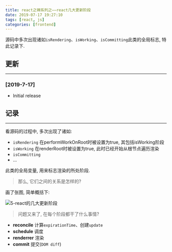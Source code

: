 ```yaml
---
title: react之禅系列之——react几大更新阶段
date: 2019-07-17 19:27:10
tags: [react, js]
categories: [frontend]
---
```


源码中多次出现诸如`isRendering`、`isWorking`、`isCommitting`此类的全局标志, 特此记录下.


<!-- more -->


## 更新

------

### [2019-7-17]

- Initial release

## 记录

------

看源码的过程中, 多次出现了诸如:

- `isRendering` 在performWorkOnRoot时被设置为true, 其包括isWorking阶段
- `isWorking` 在renderRoot时被设置为true, 此时已经开始从根节点遍历渲染
- `isCommitting`
- ...

此类的全局变量, 用来标志渲染的所处阶段.

> 那么, 它们之间的关系是怎样的?

画了张图, 简单概括下:

![5-react的几大更新阶段](https://user-images.githubusercontent.com/33921398/60557379-efb81b00-9d77-11e9-9f09-46575d454f56.png)

> 问题又来了, 在每个阶段都干了什么事情?

- **reconcile**  计算`expirationTime`、创建`update`
- **schedule**  调度
- **renderrer**  渲染
- **commit**    提交(`DOM diff`)